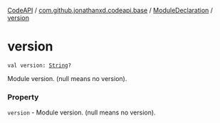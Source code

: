 [CodeAPI](../../index.md) / [com.github.jonathanxd.codeapi.base](../index.md) / [ModuleDeclaration](index.md) / [version](.)

# version

`val version: `[`String`](https://kotlinlang.org/api/latest/jvm/stdlib/kotlin/-string/index.html)`?`

Module version. (null means no version).

### Property

`version` - Module version. (null means no version).